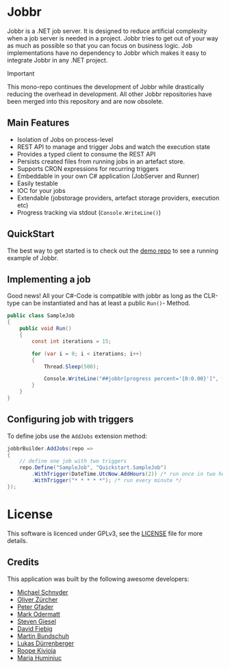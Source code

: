 # Jobbr

Jobbr is a .NET job server. It is designed to reduce artificial complexity when a job server is needed in a project.
Jobbr tries to get out of your way as much as possible so that you can focus on business logic.
Job implementations have no dependency to Jobbr which makes it easy to integrate Jobbr in any .NET project.

> [!IMPORTANT]
> This mono-repo continues the development of Jobbr while drastically reducing the overhead in development.
> All other Jobbr repositories have been merged into this repository and are now obsolete.

## Main Features

- Isolation of Jobs on process-level
- REST API to manage and trigger Jobs and watch the execution state
- Provides a typed client to consume the REST API
- Persists created files from running jobs in an artefact store.
- Supports CRON expressions for recurring triggers
- Embeddable in your own C# application (JobServer and Runner)
- Easily testable
- IOC for your jobs
- Extendable (jobstorage providers, artefact storage providers, execution etc)
- Progress tracking via stdout (`Console.WriteLine()`)

## QuickStart

The best way to get started is to check out the [demo repo](https://github.com/jobbrIO/demo) to see a running example of Jobbr.

## Implementing a job

Good news!
All your C#-Code is compatible with jobbr as long as the CLR-type can be instantiated and has at least a public `Run()`- Method.

```c#
public class SampleJob
{
    public void Run()
    {
        const int iterations = 15;

        for (var i = 0; i < iterations; i++)
        {
            Thread.Sleep(500);

            Console.WriteLine("##jobbr[progress percent='{0:0.00}']", (double)(i + 1) / iterations * 100); // optional: report progress
        }
    }
}
```

## Configuring job with triggers

To define jobs use the `AddJobs` extension method:

```c#
jobbrBuilder.AddJobs(repo =>
{
    // define one job with two triggers
    repo.Define("SampleJob", "Quickstart.SampleJob")
        .WithTrigger(DateTime.UtcNow.AddHours(2)) /* run once in two hours */
        .WithTrigger("* * * * *"); /* run every minute */
});
```

# License

This software is licenced under GPLv3, see the [LICENSE](LICENSE) file for more details.

## Credits

This application was built by the following awesome developers:

- [Michael Schnyder](https://github.com/michaelschnyder)
- [Oliver Zürcher](https://github.com/olibanjoli)
- [Peter Gfader](https://twitter.com/peitor)
- [Mark Odermatt](https://github.com/mo85)
- [Steven Giesel](https://github.com/linkdotnet)
- [David Fiebig](https://github.com/david-fiebig)
- [Martin Bundschuh](https://github.com/chuma2150)
- [Lukas Dürrenberger](https://github.com/eXpl0it3r)
- [Roope Kivioja](https://github.com/RKivioja)
- [Maria Huminiuc](https://github.com/mara-huminiuc)
